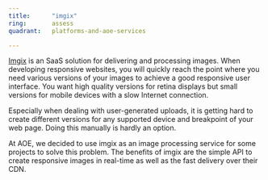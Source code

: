 ```yaml
---
title:      "imgix"
ring:       assess
quadrant:   platforms-and-aoe-services

---
```

[Imgix](https://www.imgix.com/) is an SaaS solution for delivering and processing images. When developing responsive websites, you will quickly reach the point where you need various versions of your images to achieve a good responsive user interface. You want high quality versions for retina displays but small versions for mobile devices with a slow Internet connection.

Especially when dealing with user-generated uploads, it is getting hard to create different versions for any supported device and breakpoint of your web page. Doing this manually is hardly an option.

At AOE, we decided to use imgix as an image processing service for some projects to solve this problem. The benefits of imgix are the simple API to create responsive images in real-time as well as the fast delivery over their CDN.
